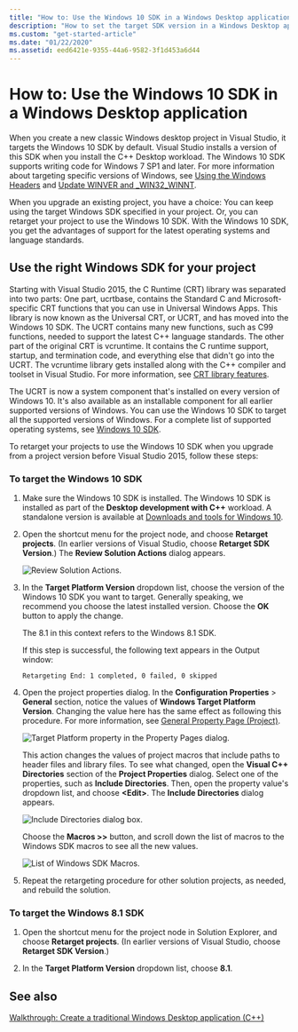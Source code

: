 ```yaml
---
title: "How to: Use the Windows 10 SDK in a Windows Desktop application"
description: "How to set the target SDK version in a Windows Desktop application project to use the Windows 10 SDK."
ms.custom: "get-started-article"
ms.date: "01/22/2020"
ms.assetid: eed6421e-9355-44a6-9582-3f1d453a6d44
---
```

# How to: Use the Windows 10 SDK in a Windows Desktop application

When you create a new classic Windows desktop project in Visual Studio, it targets the Windows 10 SDK by default. Visual Studio installs a version of this SDK when you install the C++ Desktop workload. The Windows 10 SDK supports writing code for Windows 7 SP1 and later. For more information about targeting specific versions of Windows, see [Using the Windows Headers](/windows/win32/WinProg/using-the-windows-headers) and [Update WINVER and _WIN32_WINNT](../porting/modifying-winver-and-win32-winnt.md).

When you upgrade an existing project, you have a choice: You can keep using the target Windows SDK specified in your project. Or, you can retarget your project to use the Windows 10 SDK. With the Windows 10 SDK, you get the advantages of support for the latest operating systems and language standards.

## Use the right Windows SDK for your project

Starting with Visual Studio 2015, the C Runtime (CRT) library was separated into two parts: One part, ucrtbase, contains the Standard C and Microsoft-specific CRT functions that you can use in Universal Windows Apps. This library is now known as the Universal CRT, or UCRT, and has moved into the Windows 10 SDK. The UCRT contains many new functions, such as C99 functions, needed to support the latest C++ language standards. The other part of the original CRT is vcruntime. It contains the C runtime support, startup, and termination code, and everything else that didn't go into the UCRT. The vcruntime library gets installed along with the C++ compiler and toolset in Visual Studio. For more information, see [CRT library features](../c-runtime-library/crt-library-features.md).

The UCRT is now a system component that's installed on every version of Windows 10. It's also available as an installable component for all earlier supported versions of Windows. You can use the Windows 10 SDK to target all the supported versions of Windows. For a complete list of supported operating systems, see [Windows 10 SDK](https://developer.microsoft.com/windows/downloads/windows-10-sdk).

To retarget your projects to use the Windows 10 SDK when you upgrade from a project version before Visual Studio 2015, follow these steps:

### To target the Windows 10 SDK

1. Make sure the Windows 10 SDK is installed. The Windows 10 SDK is installed as part of the **Desktop development with C++** workload. A standalone version is available at [Downloads and tools for Windows 10](https://developer.microsoft.com/windows/downloads).

1. Open the shortcut menu for the project node, and choose **Retarget projects**. (In earlier versions of Visual Studio, choose **Retarget SDK Version**.) The **Review Solution Actions** dialog appears.

   ![Review Solution Actions.](../windows/media/retargetingwindowssdk2.PNG "RetargetingWindowsSDK2")

1. In the **Target Platform Version** dropdown list, choose the version of the Windows 10 SDK you want to target. Generally speaking, we recommend you choose the latest installed version. Choose the **OK** button to apply the change.

   The 8.1 in this context refers to the Windows 8.1 SDK.

   If this step is successful, the following text appears in the Output window:

   `Retargeting End: 1 completed, 0 failed, 0 skipped`

1. Open the project properties dialog. In the **Configuration Properties** > **General** section, notice the values of **Windows Target Platform Version**. Changing the value here has the same effect as following this procedure. For more information, see [General Property Page (Project)](../build/reference/general-property-page-project.md).

   ![Target Platform property in the Property Pages dialog.](../windows/media/retargetingwindowssdk3.PNG "RetargetingWindowsSDK3")

   This action changes the values of project macros that include paths to header files and library files. To see what changed, open the **Visual C++ Directories** section of the **Project Properties** dialog. Select one of the properties, such as **Include Directories**. Then, open the property value's dropdown list, and choose **\<Edit>**. The **Include Directories** dialog appears.

   ![Include Directories dialog box.](../windows/media/retargetingwindowssdk4.PNG "RetargetingWindowsSDK4")

   Choose the **Macros >>** button, and scroll down the list of macros to the Windows SDK macros to see all the new values.

   ![List of Windows SDK Macros.](../windows/media/retargetingwindowssdk5.PNG "RetargetingWindowsSDK5")

1. Repeat the retargeting procedure for other solution projects, as needed, and rebuild the solution.

### To target the Windows 8.1 SDK

1. Open the shortcut menu for the project node in Solution Explorer, and choose **Retarget projects**. (In earlier versions of Visual Studio, choose **Retarget SDK Version**.)

2. In the **Target Platform Version** dropdown list, choose **8.1**.

## See also

[Walkthrough: Create a traditional Windows Desktop application (C++)](../windows/walkthrough-creating-windows-desktop-applications-cpp.md)

